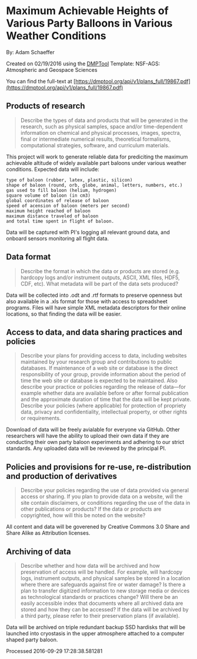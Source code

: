 # Maximum Achievable Heights of Various Party Balloons in Various Weather Conditions

By: Adam Schaeffer

Created on 02/19/2016 using the [DMPTool](https://dmp.cdlib.org/) Template: NSF-AGS: Atmospheric and Geospace Sciences

You can find the full-text at [https://dmptool.org/api/v1/plans_full/19867.pdf](https://dmptool.org/api/v1/plans_full/19867.pdf) 

## Products of research

> Describe the types of data and products that will be generated in the research, such as physical samples, space and/or time-dependent information on chemical and physical processes, images, spectra, final or intermediate numerical results, theoretical formalisms, computational strategies, software, and curriculum materials.

This project will work to generate reliable data for prediciting the maximum achievable altitude of widely available part baloons under various weather conditions. Expected data will include:


	type of baloon (rubber, latex, plastic, silicon)
	shape of baloon (round, orb, globe, animal, letters, numbers, etc.)
	gas used to fill baloon (helium, hydrogen)
	square volume of baloon (in cm3)
	global coordinates of release of baloon
	speed of acension of baloon (meters per second)
	maximum height reached of baloon
	maximum distance traveled of baloon
	and total time spent in flight of baloon.


Data will be captured with PI's logging all relevant ground data, and onboard sensors monitoring all flight data.


## Data format

> Describe the format in which the data or products are stored (e.g. hardcopy logs and/or instrument outputs, ASCII, XML files, HDF5, CDF, etc). What metadata will be part of the data sets produced?

Data will be collected into .odt and .rtf formats to preserve openness but also available in a .xls format for those with access to spreadsheet programs. Files will have simple XML metadata descriptors for their online locations, so that finding the data will be easier.


## Access to data, and data sharing practices and policies

> Describe your plans for providing access to data, including websites maintained by your research group and contributions to public databases. If maintenance of a web site or database is the direct responsibility of your group, provide information about the period of time the web site or database is expected to be maintained. Also describe your practice or policies regarding the release of data&#8212;for example whether data are available before or after formal publication and the approximate duration of time that the data will be kept private. Describe your policies (where applicable) for protection of propriety data, privacy and confidentiality, intellectual property, or other rights or requirements.

Download of data will be freely avialable for everyone via GitHub. Other researchers will have the ability to upload their own data if they are conducting their own party baloon experiments and adhering to our strict standards. Any uploaded data will be reviewed by the principal PI.


## Policies and provisions for re-use, re-distribution and production of derivatives

> Describe your policies regarding the use of data provided via general access or sharing. If you plan to provide data on a website, will the site contain disclaimers, or conditions regarding the use of the data in other publications or products? If the data or products are copyrighted, how will this be noted on the website?

All content and data will be goverened by Creative Commons 3.0 Share and Share Alike as Attribution licenses.


## Archiving of data

> Describe whether and how data will be archived and how preservation of access will be handled. For example, will hardcopy logs, instrument outputs, and physical samples be stored in a location where there are safeguards against fire or water damage? Is there a plan to transfer digitized information to new storage media or devices as technological standards or practices change? Will there be an easily accessible index that documents where all archived data are stored and how they can be accessed? If the data will be archived by a third party, please refer to their preservation plans (if available).

Data will be archived on triple redundant backup SSD hardisks that will be launched into cryostasis in the upper atmosphere attached to a computer shaped party baloon.


Processed 2016-09-29 17:28:38.581281
